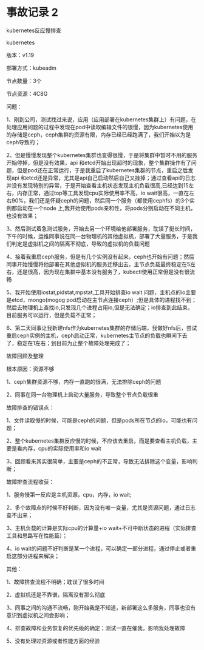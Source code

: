 # 事故记录 2

kubernetes反应慢排查

kubernetes

版本：v1.19

部署方式：kubeadm

节点数量：3个

节点资源：4C8G

问题：

1、刚到公司，测试找过来说，应用（应用部署在kubernetes集群上）有问题，在处理应用问题的过程中发现在pod中读取编辑文件的很慢，因为kubernetes使用的存储是ceph，ceph集群的资源有限，内存已经已经跑满了，我们开始以为是ceph导致的；

2、但是慢慢发现整个kubernetes集群也变得很慢，于是将集群中暂时不用的服务开始停掉，但是没有效果，api 和etcd开始出现超时的现象，整个集群操作有了问题，但是pod还在正常运行，于是我重启了kubernetes集群的节点，重启之后发现api 和etcd还是异常，尤其是api自己启动然后自己又挂掉；通过查看api的日志并没有发现特别的异常，于是开始查看主机状态发现主机负载很高,已经达到15左右，内存正常，通过top等工具发现cpu实际使用率不高，io wait很高，一直在左右90%，我们还是怀疑ceph的问题，然后同一个服务（都使用cephfs）的3个实例都启动在一个node 上,我开始使用pods亲和性，将pods分别启动在不同主机，也没有效果；

3、然后测试着急测试服务，开始去另一个环境给他部署服务，耽误了挺长时间，下午的时候，运维同事说在同一台物理机的其他虚拟机，部署了大量服务，于是我们判定是虚拟机之间的隔离不彻底，导致的虚拟机的负载问题

4、接着我重启ceph服务，但是有几个实例没有起来，ceph也开始有问题；然后同事开始慢慢将他部署在其他虚拟机的服务迁移出去，主节点负载最终稳定在5左右，还是很高，因为现在集群中基本没有服务了，kubectl使用正常但是没有很流畅

5、我开始使用iostat,pidstat,mpstat,工具开始排查io wait 问题，主机点的io主要是etcd，mongo(mogog pod启动在主节点连接ceph）;但是具体的进程找不到；然后去物理机上查找io,只发现几个进程占用io,但是无法确定；io排查到此结束，目前服务可以运行，但是负载不正常；

6、第二天同事让我新建nfs作为kubernetes集群的存储后端，我做好nfs后，尝试重启ceph实例的主机，ceph启动正常，kubernetes主节点的负载也瞬间下去了，稳定在1左右；到目前为止整个故障处理完成了；

故障回顾及整理

根本原因：资源不够

  1、ceph集群资源不够，内存一直跑的很满，无法排除ceph的问题

  2、同事在同一台物理机上启动大量服务，导致整个节点负载很重

故障排查的错误点：

  1、文件读取慢的时候，可能是ceph的问题，但是pods所在节点的io，可能也有问题；

  2、整个kubernetes集群反应慢的时候，不应该去重启，而是要查看主机负载，主要是看内存，cpu的实际使用率和io wait

  3、回顾看来其实很简单，主要是ceph的不正常，导致无法排除这个变量，影响判断；

故障排查流程收获：

  1、服务慢第一反应是主机资源，cpu，内存，io wait;

  2、多个故障点的时候不好判断，因为没有唯一变量，尤其是资源问题，通过日志查不出来；

  3、主机负载的计算是实际cpu的计算量+io wait+不可中断状态的进程（实际排查工具和思路写在性能篇）；

  4、io wait的问题不好判断是某一个进程，可以确定一部分进程，通过停止或者重启这部分进程来解决；

其他：

  1、故障排查流程不明确；耽误了很多时间

  2、虚拟机还是不靠谱，隔离没有那么彻底

  3、同事之间的沟通不流畅，刚开始我是不知道，新部署这么多服务，同事也没有意识到虚拟机之间会影响；

  4、排查故障和业务恢复的优先级的确定；测试一直在催我，影响我处理故障

  5、没有处理过资源或者性能方面的经验